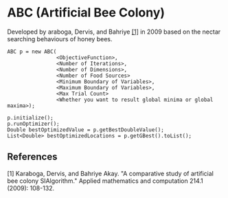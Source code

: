 # ABC (Artificial Bee Colony)

Developed by araboga, Dervis, and Bahriye  [[1]](#1) in 2009 based on the nectar searching behaviours of honey bees.

```
ABC p = new ABC(
                <ObjectiveFunction>,
                <Number of Iterations>,
                <Number of Dimensions>,
                <Number of Food Sources>
                <Minimum Boundary of Variables>,
                <Maximum Boundary of Variables>,
                <Max Trial Count>
                <Whether you want to result global minima or global maxima>);

p.initialize();
p.runOptimizer();
Double bestOptimizedValue = p.getBestDoubleValue();
List<Double> bestOptimizedLocations = p.getGBest().toList();
```

## References
<a id="1">[1]</a> Karaboga, Dervis, and Bahriye Akay. "A comparative study of artificial bee colony SIAlgorithm." Applied mathematics and computation 214.1 (2009): 108-132.